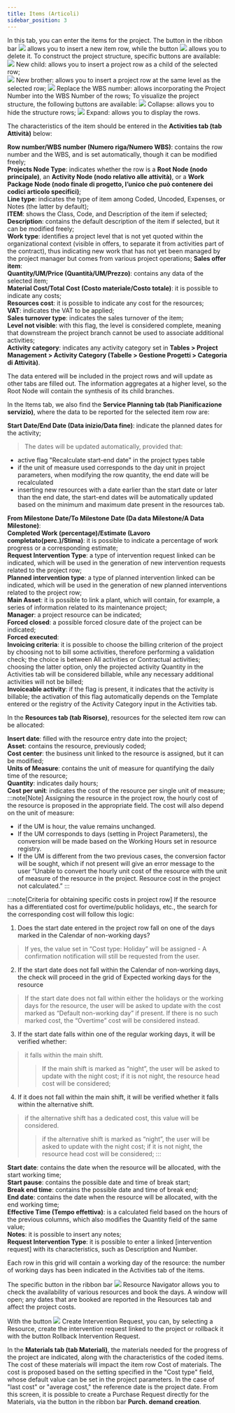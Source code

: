 ```yaml
---
title: Items (Articoli)
sidebar_position: 3
---
```


In this tab, you can enter the items for the project. The button in the ribbon bar ![](/img/neutral/common/new.png) allows you to insert a new item row, while the button ![](/img/neutral/common/delete.png) allows you to delete it. To construct the project structure, specific buttons are available:
![](/img/neutral/common/new-child.png)  New child: allows you to insert a project row as a child of the selected row;    
![](/img/neutral/common/new-brother.png) New brother: allows you to insert a project row at the same level as the selected row;
![](/img/neutral/common/wbs.png)  Replace the WBS number: allows incorporating the Project Number into the WBS Number of the rows;
To visualize the project structure, the following buttons are available:
![](/img/neutral/common/implode.png)  Collapse: allows you to hide the structure rows;
![](/img/neutral/common/implode.png)  Expand: allows you to display the rows.

The characteristics of the item should be entered in the **Activities tab (tab Attività)** below:

**Row number/WBS number (Numero riga/Numero WBS)**: contains the row number and the WBS, and is set automatically, though it can be modified freely;       
**Projects Node Type**: indicates whether the row is a **Root Node (nodo principale)**, an **Activity Node (nodo relativo alle attività)**, or a **Work Package Node (nodo finale di progetto, l’unico che può contenere dei codici articolo specifici)**;       
**Line type**: indicates the type of item among Coded, Uncoded, Expenses, or Notes (the latter by default);      
**ITEM**: shows the Class, Code, and Description of the item if selected;        
**Description**: contains the default description of the item if selected, but it can be modified freely;           
**Work type**: identifies a project level that is not yet quoted within the organizational context (visible in offers, to separate it from activities part of the contract), thus indicating new work that has not yet been managed by the project manager but comes from various project operations;
**Sales offer item**:           
**Quantity/UM/Price (Quantità/UM/Prezzo)**: contains any data of the selected item;        
**Material Cost/Total Cost (Costo materiale/Costo totale)**: it is possible to indicate any costs;          
**Resources cost**: it is possible to indicate any cost for the resources;              
**VAT**: indicates the VAT to be applied;             
**Sales turnover type**: indicates the sales turnover of the item;            
**Level not visible**: with this flag, the level is considered complete, meaning that downstream the project branch cannot be used to associate additional activities;                       
**Activity category**: indicates any activity category set in **Tables > Project Management > Activity Category (Tabelle > Gestione Progetti > Categoria di Attività)**.

The data entered will be included in the project rows and will update as other tabs are filled out.
The information aggregates at a higher level, so the Root Node will contain the synthesis of its child branches.

In the Items tab, we also find the **Service Planning tab (tab Pianificazione servizio)**, where the data to be reported for the selected item row are:

**Start Date/End Date (Data inizio/Data fine)**: indicate the planned dates for the activity; 
> The dates will be updated automatically, provided that:
- active flag "Recalculate start-end date" in the project types table
- if the unit of measure used corresponds to the day unit in project parameters, when modifying the row quantity, the end date will be recalculated
- inserting new resources with a date earlier than the start date or later than the end date, the start-end dates will be automatically updated based on the minimum and maximum date present in the resources tab.   

**From Milestone Date/To Milestone Date (Da data Milestone/A Data Milestone)**:               
**Completed Work (percentage)/Estimate (Lavoro completato(perc.)/Stima)**: it is possible to indicate a percentage of work progress or a corresponding estimate;              
**Request Intervention Type**: a type of intervention request linked can be indicated, which will be used in the generation of new intervention requests related to the project row;              
**Planned intervention type**: a type of planned intervention linked can be indicated, which will be used in the generation of new planned interventions related to the project row;    
**Main Asset**: it is possible to link a plant, which will contain, for example, a series of information related to its maintenance project;            
**Manager**: a project resource can be indicated;          
**Forced closed**: a possible forced closure date of the project can be indicated;               
**Forced executed**:                         
**Invoicing criteria**: it is possible to choose the billing criterion of the project by choosing not to bill some activities, therefore performing a validation check; the choice is between All activities or Contractual activities; choosing the latter option, only the projected activity Quantity in the Activities tab will be considered billable, while any necessary additional activities will not be billed;               
**Invoiceable activity**: if the flag is present, it indicates that the activity is billable; the activation of this flag automatically depends on the Template entered or the registry of the Activity Category input in the Activities tab.                           

In the **Resources tab (tab Risorse)**, resources for the selected item row can be allocated:

**Insert date**: filled with the resource entry date into the project;           
**Asset**: contains the resource, previously coded;              
**Cost center**: the business unit linked to the resource is assigned, but it can be modified;               
**Units of Measure**: contains the unit of measure for quantifying the daily time of the resource;                
**Quantity**: indicates daily hours;             
**Cost per unit**: indicates the cost of the resource per single unit of measure;    
:::note[Note]
Assigning the resource in the project row, the hourly cost of the resource is proposed in the appropriate field. 
The cost will also depend on the unit of measure: 
- if the UM is hour, the value remains unchanged.
- If the UM corresponds to days (setting in Project Parameters), the conversion will be made based on the Working Hours set in resource registry. 
- If the UM is different from the two previous cases, the conversion factor will be sought, which if not present will give an error message to the user “Unable to convert the hourly unit cost of the resource with the unit of measure of the resource in the project. Resource cost in the project not calculated.”
:::

:::note[Criteria for obtaining specific costs in project row]
If the resource has a differentiated cost for overtime/public holidays, etc., the search for the corresponding cost will follow this logic: 
1. Does the start date entered in the project row fall on one of the days marked in the Calendar of non-working days? 
> If yes, the value set in “Cost type: Holiday” will be assigned - A confirmation notification will still be requested from the user.
2. If the start date does not fall within the Calendar of non-working days, the check will proceed in the grid of Expected working days for the resource
> If the start date does not fall within either the holidays or the working days for the resource, the user will be asked to update with the cost marked as “Default non-working day” if present. If there is no such marked cost, the “Overtime” cost will be considered instead. 
3. If the start date falls within one of the regular working days, it will be verified whether: 
> it falls within the main shift. 
>> If the main shift is marked as “night”, the user will be asked to update with the night cost; if it is not night, the resource head cost will be considered;
4. If it does not fall within the main shift, it will be verified whether it falls within the alternative shift.
> if the alternative shift has a dedicated cost, this value will be considered.
>> if the alternative shift is marked as “night”, the user will be asked to update with the night cost; if it is not night, the resource head cost will be considered;
:::

**Start date**: contains the date when the resource will be allocated, with the start working time;                 
**Start pause**: contains the possible date and time of break start;             
**Break end time**: contains the possible date and time of break end;                 
**End date**: contains the date when the resource will be allocated, with the end working time;                               
**Effective Time (Tempo effettiva)**: is a calculated field based on the hours of the previous columns, which also modifies the Quantity field of the same value;       
**Notes**: it is possible to insert any notes;             
**Request Intervention Type**: it is possible to enter a linked [intervention request] with its characteristics, such as Description and Number.         

Each row in this grid will contain a working day of the resource: the number of working days has been indicated in the Activities tab of the items. 

The specific button in the ribbon bar ![](/img/it-it/project-management/projects/resources-navigator.png) 
 Resource Navigator allows you to check the availability of various resources and book the days. A window will open; any dates that are booked are reported in the Resources tab and affect the project costs. 

With the button ![](/img/neutral/common/new-visit-report.png) Create Intervention Request, you can, by selecting a Resource, create the intervention request linked to the project or rollback it with the button Rollback Intervention Request.

In the **Materials tab (tab Materiali)**, the materials needed for the progress of the project are indicated, along with the characteristics of the coded items. The cost of these materials will impact the item row Cost of materials. The cost is proposed based on the setting specified in the "Cost type" field, whose default value can be set in the project parameters. In the case of "last cost" or "average cost," the reference date is the project date. 
From this screen, it is possible to create a Purchase Request directly for the Materials, via the button in the ribbon bar **Purch. demand creation**.